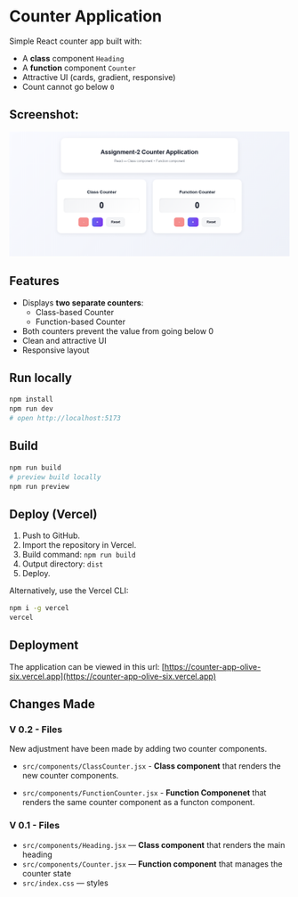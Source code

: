 # Counter Application

Simple React counter app built with:
- A **class** component `Heading`
- A **function** component `Counter`
- Attractive UI (cards, gradient, responsive)
- Count cannot go below `0`

## Screenshot:
![App Screenshot](Vite-React.png)

## Features
- Displays **two separate counters**:
  - Class-based Counter
  - Function-based Counter
- Both counters prevent the value from going below 0
- Clean and attractive UI
- Responsive layout

## Run locally
```bash
npm install
npm run dev
# open http://localhost:5173
````

## Build

```bash
npm run build
# preview build locally
npm run preview
```

## Deploy (Vercel)

1. Push to GitHub.
2. Import the repository in Vercel.
3. Build command: `npm run build`
4. Output directory: `dist`
5. Deploy.

Alternatively, use the Vercel CLI:

```bash
npm i -g vercel
vercel
```

## Deployment

The application can be viewed in this url: [https://counter-app-olive-six.vercel.app](https://counter-app-olive-six.vercel.app)


## Changes Made

### V 0.2 - Files

New adjustment have been made by adding two counter components.

 * `src/components/ClassCounter.jsx` - **Class component** that renders the new counter components.

 * `src/components/FunctionCounter.jsx` - **Function Componenet** that renders the same counter component as a functon component.


### V 0.1 - Files

* `src/components/Heading.jsx` — **Class component** that renders the main heading
* `src/components/Counter.jsx` — **Function component** that manages the counter state
* `src/index.css` — styles
